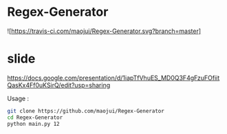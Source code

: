 # Regex-Generator
![https://travis-ci.com/maojui/Regex-Generator.svg?branch=master]

# slide

https://docs.google.com/presentation/d/1iapTfVhuES_MD0Q3F4gFzuFOfiitQasKx4Ff0uKSirQ/edit?usp=sharing

Usage : 

```bash
git clone https://github.com/maojui/Regex-Generator
cd Regex-Generator
python main.py 12
```
